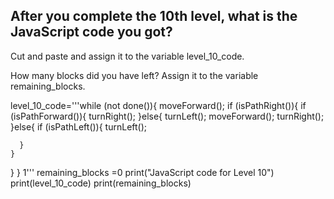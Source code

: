 ## After you complete the 10th level, what is the JavaScript code you got? 
Cut and paste and assign it to the variable level_10_code.

How many blocks did you have left? 
Assign it to the variable remaining_blocks.   

level_10_code='''while (not done()){
  moveForward();
  if (isPathRight()){
    if (isPathForward()){
      turnRight();
      }else{
      turnLeft();
      moveForward();
      turnRight();
      }else{
      if (isPathLeft()){
        turnLeft();
        
      }
    }
  }
}
1'''
remaining_blocks =0
print("JavaScript code for Level 10")
print(level_10_code)
print(remaining_blocks)
